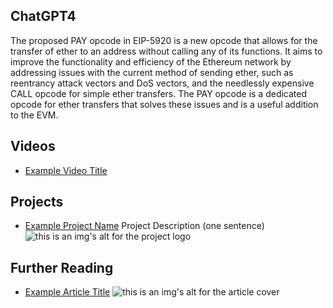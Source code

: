 ## ChatGPT4

The proposed PAY opcode in EIP-5920 is a new opcode that allows for the transfer of ether to an address without calling any of its functions. It aims to improve the functionality and efficiency of the Ethereum network by addressing issues with the current method of sending ether, such as reentrancy attack vectors and DoS vectors, and the needlessly expensive CALL opcode for simple ether transfers. The PAY opcode is a dedicated opcode for ether transfers that solves these issues and is a useful addition to the EVM.

## Videos

- [Example Video Title](https://www.youtube.com/watch?v=TDGq4aeevgY)

## Projects

- [Example Project Name](https://xxxx.xxx/xxxxx) Project Description (one sentence) ![this is an img's alt for the project logo](https://xxxx.xxx/project-logo.xxx)

## Further Reading

- [Example Article Title](https://xxxx.xxx/xxxxx) ![this is an img's alt for the article cover](https://xxxx.xxx/article-cover.xxx)
